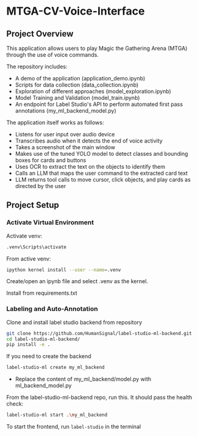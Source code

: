 # MTGA-CV-Voice-Interface

## Project Overview

This application allows users to play Magic the Gathering Arena (MTGA) through the use of voice commands. 

The repository includes:
- A demo of the application (application_demo.ipynb)
- Scripts for data collection (data_collection.ipynb)
- Exploration of different approaches (model_exploration.ipynb)
- Model Training and Validation (model_train.ipynb)
- An endpoint for Label Studio's API to perform automated first pass annotations (my_ml_backend_model.py)

The application itself works as follows:
- Listens for user input over audio device
- Transcribes audio when it detects the end of voice activity
- Takes a screenshot of the main window
- Makes use of the tuned YOLO model to detect classes and bounding boxes for cards and buttons
- Uses OCR to extract the text on the objects to identify them
- Calls an LLM that maps the user command to the extracted card text
- LLM returns tool calls to move cursor, click objects, and play cards as directed by the user

## Project Setup

### Activate Virtual Environment

Activate venv:
```bash
.venv\Scripts\activate
```

From active venv:
```bash
ipython kernel install --user --name=.venv
```

Create/open an ipynb file and select .venv as the kernel.

Install from requirements.txt

### Labeling and Auto-Annotation

Clone and install label studio backend from repository
```bash
git clone https://github.com/HumanSignal/label-studio-ml-backend.git
cd label-studio-ml-backend/
pip install -e .
```

If you need to create the backend
```bash
label-studio-ml create my_ml_backend
```
- Replace the content of my_ml_backend/model.py with ml_backend_model.py

From the label-studio-ml-backend repo, run this. It should pass the health check:
```bash
label-studio-ml start .\my_ml_backend
```

To start the frontend, run `label-studio` in the terminal